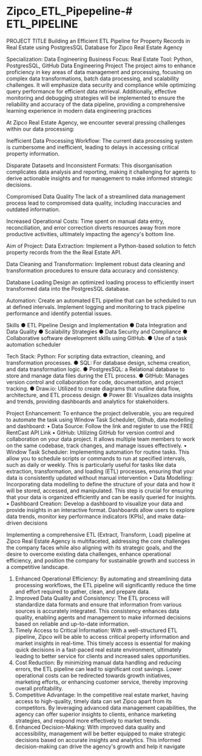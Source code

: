 # Zipco_ETL_Pipepeline-# ETL_PIPELINE
PROJECT TITLE 
Building an Efficient ETL Pipeline for Property Records in Real Estate
using PostgresSQL Database for Zipco Real Estate Agency

Specialization: Data Engineering 
Business Focus: Real Estate 
Tool: Python, PostgresSQL, GitHub
Data Engineering Project
The project aims to enhance proficiency in key areas of data management and processing,
focusing on complex data transformations, batch data processing, and scalability challenges. It
will emphasize data security and compliance while optimizing query performance for efficient
data retrieval. Additionally, effective monitoring and debugging strategies will be implemented
to ensure the reliability and accuracy of the data pipeline, providing a comprehensive learning
experience in modern data engineering practices

At Zipco Real Estate Agency, we encounter several pressing challenges within our data processing:

Inefficient Data Processing Workflow:
The current data processing system is cumbersome
and inefficient, leading to delays in accessing critical property information.

Disparate Datasets and Inconsistent Formats:
This disorganisation complicates data analysis and
reporting, making it challenging for agents to derive
actionable insights and for management to make informed strategic decisions.

Compromised Data Quality
The lack of a streamlined data management process
lead to compromised data quality, including
inaccuracies and outdated information.

Increased Operational Costs:
Time spent on manual data entry, reconciliation, and error correction diverts resources away from
more productive activities, ultimately impacting the agency's bottom line.

Aim of Project:
Data Extraction:
Implement a Python-based solution to
fetch property records from the the Real Estate API.

Data Cleaning and Transformation:
Implement robust data cleaning and
transformation procedures to ensure data accuracy
and consistency.

Database Loading
Design an optimized loading process to
efficiently insert transformed data into
the PostgresSQL database.

Automation:
Create an automated ETL pipeline that can be
scheduled to run at defined intervals.
Implement logging and monitoring to track
pipeline performance and identify potential issues.

Skills
● ETL Pipeline Design and Implementation
● Data Integration and Data Quality
● Scalability Strategies
● Data Security and Compliance
● Collaborative software development skills using GitHub.
● Use of a task automation scheduler

Tech Stack:
Python: For scripting data extraction, cleaning, and transformation
processes.
● SQL: For database design, schema creation, and data transformation
logic.
● PostgresSQL: a Relational database to store and manage data files
during the ETL process.
● GitHub: Manages version control and collaboration for code,
documentation, and project tracking.
● Draw.io: Utilized to create diagrams that outline data flow,
architecture, and ETL process design.
● Power BI: Visualizes data insights and trends, providing
dashboards and analytics for stakeholders.

Project Enhancement:
To enhance the project deliverable, you are required to automate the task using Window Task Scheduler, Github, data modelling and dashboard:
• Data Source: Follow the link and register to use the FREE RentCast API Link
• GitHub: Utilizing GitHub for version control and collaboration on your data project. It allows multiple team members
to work on the same codebase, track changes, and manage issues effectively.
• Window Task Scheduler: Implementing automation for routine tasks. This allow you to schedule scripts or
commands to run at specified intervals, such as daily or weekly. This is particularly useful for tasks like data extraction,
transformation, and loading (ETL) processes, ensuring that your data is consistently updated without manual
intervention
• Data Modelling: Incorporating data modelling to define the structure of your data and how it will be stored, accessed,
and manipulated. This step is crucial for ensuring that your data is organized efficiently and can be easily queried for
insights.
• Dashboard Creation: Develop a dashboard to visualize your data and provide insights in an interactive format.
Dashboards allow users to explore data trends, monitor key performance indicators (KPIs), and make data-driven
decisions

Implementing a comprehensive ETL (Extract, Transform, Load) pipeline at Zipco Real Estate Agency is multifaceted, addressing the core
challenges the company faces while also aligning with its strategic goals, and the desire to overcome existing data challenges, enhance
operational efficiency, and position the company for sustainable growth and success in a competitive landscape.
1. Enhanced Operational Efficiency: By automating and streamlining data processing workflows, the ETL pipeline will significantly
reduce the time and effort required to gather, clean, and prepare data.
2. Improved Data Quality and Consistency: The ETL process will standardize data formats and ensure that information from
various sources is accurately integrated. This consistency enhances data quality, enabling agents and management to make informed
decisions based on reliable and up-to-date information.
3. Timely Access to Critical Information: With a well-structured ETL pipeline, Zipco will be able to access critical property
information and market insights in real-time. This timely access is essential for making quick decisions in a fast-paced real estate
environment, ultimately leading to better service for clients and increased sales opportunities.
4. Cost Reduction: By minimizing manual data handling and reducing errors, the ETL pipeline can lead to significant cost savings.
Lower operational costs can be redirected towards growth initiatives, marketing efforts, or enhancing customer service, thereby
improving overall profitability.
5. Competitive Advantage: In the competitive real estate market, having access to high-quality, timely data can set Zipco apart from its
competitors. By leveraging advanced data management capabilities, the agency can offer superior insights to clients, enhance
marketing strategies, and respond more effectively to market trends.
6. Enhanced Decision-Making: With improved data quality and accessibility, management will be better equipped to make strategic
decisions based on accurate insights and analytics. This informed decision-making can drive the agency's growth and help it navigate
